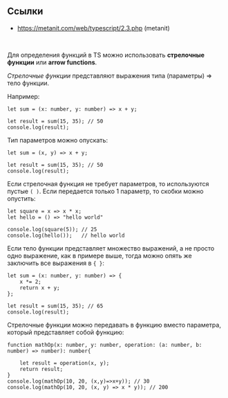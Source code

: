 ## Ссылки
- https://metanit.com/web/typescript/2.3.php (metanit) 

<br>

Для определения функций в TS можно использовать **стрелочные функции** или **arrow functions**. 

*Стрелочные функции* представляют выражения типа (параметры) => тело функции. 

Например:

    let sum = (x: number, y: number) => x + y;
    
    let result = sum(15, 35); // 50
    console.log(result);

Тип параметров можно опускать:

    let sum = (x, y) => x + y;
    
    let result = sum(15, 35); // 50
    console.log(result);

Если стрелочная функция не требует параметров, то используются пустые `( )`. Если передается только 1 параметр, то скобки можно опустить:

    let square = x => x * x;
    let hello = () => "hello world"
    
    console.log(square(5)); // 25
    console.log(hello());   // hello world

Если тело функции представляет множество выражений, а не просто одно выражение, как в примере выше, тогда можно опять же заключить все выражения в `{ }`:

    let sum = (x: number, y: number) => {
        x *= 2;
        return x + y;
    };
    
    let result = sum(15, 35); // 65
    console.log(result);

Стрелочные функции можно передавать в функцию вместо параметра, который представляет собой функцию:

    function mathOp(x: number, y: number, operation: (a: number, b: number) => number): number{
    
        let result = operation(x, y);
        return result;
    }
    console.log(mathOp(10, 20, (x,y)=>x+y)); // 30 
    console.log(mathOp(10, 20, (x, y) => x * y)); // 200 